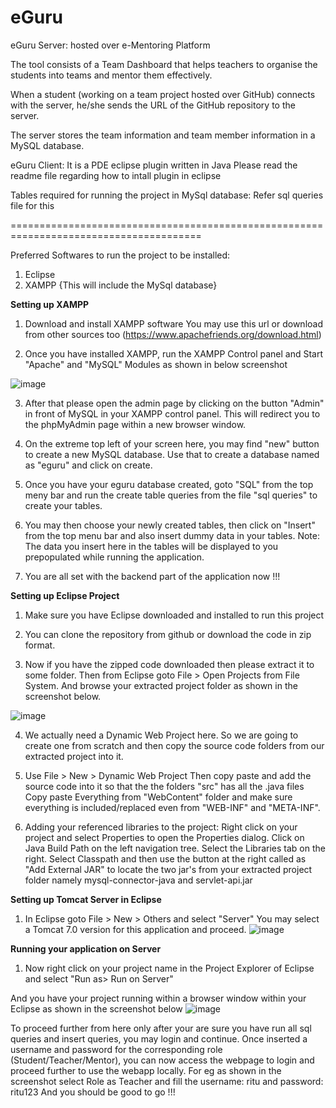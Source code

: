 # eGuru

eGuru Server: hosted over e-Mentoring Platform

The tool consists of a Team Dashboard that helps teachers to organise the students into teams and mentor them effectively.

When a student (working on a team project hosted over GitHub) connects with the server, he/she sends the URL of the GitHub repository to the server. 

The server stores the team information and team member information in a MySQL database.


eGuru Client: It is a PDE eclipse plugin written in Java
Please read the readme file regarding how to intall plugin in eclipse

Tables required for running the project in MySql database:
Refer sql queries file for this

=======================================================================================

Preferred Softwares to run the project to be installed:
1. Eclipse
2. XAMPP {This will include the MySql database}


**Setting up XAMPP**
1. Download and install XAMPP software
You may use this url or download from other sources too (https://www.apachefriends.org/download.html)

2. Once you have installed XAMPP, run the XAMPP Control panel and Start "Apache" and "MySQL" Modules as shown in below screenshot

![image](https://user-images.githubusercontent.com/37172062/123421749-e4043580-d5da-11eb-8ae8-fb8081f72068.png)

3. After that please open the admin page by clicking on the button "Admin" in front of MySQL in your XAMPP control panel.
   This will redirect you to the phpMyAdmin page within a new browser window.

4. On the extreme top left of your screen here, you may find "new" button to create a new MySQL database.
   Use that to create a database named as "eguru" and click on create.
   
5. Once you have your eguru database created, goto "SQL" from the top meny bar and run the create table queries from the file "sql queries" to create your tables.

6. You may then choose your newly created tables, then click on "Insert" from the top menu bar and also insert dummy data in your tables.
   Note: The data you insert here in the tables will be displayed to you prepopulated while running the application.

7. You are all set with the backend part of the application now !!!

**Setting up Eclipse Project**
1. Make sure you have Eclipse downloaded and installed to run this project

2. You can clone the repository from github or download the code in zip format.

3. Now if you have the zipped code downloaded then please extract it to some folder. Then from Eclipse goto File > Open Projects from File System.
   And browse your extracted project folder as shown in the screenshot below.

![image](https://user-images.githubusercontent.com/37172062/123423971-d603e400-d5dd-11eb-884a-73a7a42effd4.png)

4. We actually need a Dynamic Web Project here. So we are going to create one from scratch and then copy the source code folders from our extracted project into it.

5. Use File > New > Dynamic Web Project
   Then copy paste and add the source code into it so that the the folders "src" has all the .java files
   Copy paste Everything from "WebContent" folder and make sure everything is included/replaced even from "WEB-INF" and "META-INF".
   
6. Adding your referenced libraries to the project:
   Right click on your project and select Properties to open the Properties dialog.
   Click on Java Build Path on the left navigation tree.
   Select the Libraries tab on the right.
   Select Classpath and then use the button at the right called as "Add External JAR" to locate the two jar's from your extracted project folder namely mysql-connector-java and servlet-api.jar

**Setting up Tomcat Server in Eclipse**
1. In Eclipse goto File > New > Others and select "Server"
   You may select a Tomcat 7.0 version for this application and proceed.
   ![image](https://user-images.githubusercontent.com/37172062/123424743-df418080-d5de-11eb-8222-47eb23f01b5e.png)

**Running your application on Server**
1. Now right click on your project name in the Project Explorer of Eclipse and select "Run as> Run on Server" 

And you have your project running within a browser window within your Eclipse as shown in the screenshot below
![image](https://user-images.githubusercontent.com/37172062/123432232-c8535c00-d5e7-11eb-9e28-1c5420ed0dd2.png)


To proceed further from here only after your are sure you have run all sql queries and insert queries, you may login and continue.
Once inserted a username and password for the corresponding role (Student/Teacher/Mentor), you can now access the webpage to login and proceed further to use the webapp locally.
For eg as shown in the screenshot select Role as Teacher and fill the username: ritu and password: ritu123
And you should be good to go !!!
   
  
